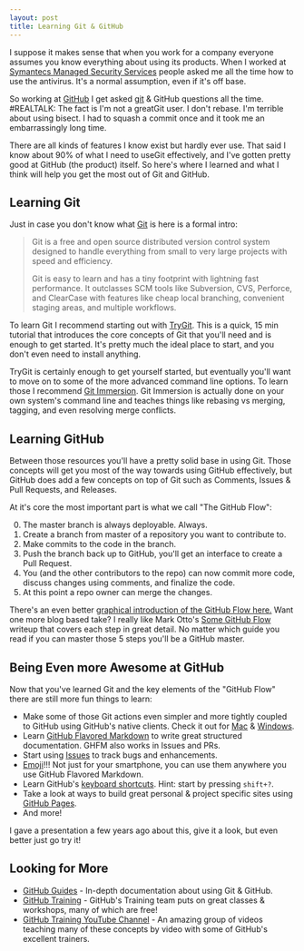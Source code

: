 ```yaml
---
layout: post
title: Learning Git & GitHub
---
```


I suppose it makes sense that when you work for a company everyone assumes you know everything about using its products. When I worked at [Symantecs Managed Security Services](http://www.symantec.com/managed-security-services) people asked me all the time how to use the antivirus. It's a normal assumption, even if it's off base.

So working at [GitHub](http://www.github.com) I get asked [git](http://git-scm.com/) & GitHub questions all the time. #REALTALK: The fact is I'm not a greatGit user. I don't rebase. I'm terrible about using bisect. I had to squash a commit once and it took me an embarrassingly long time.

There are all kinds of features I know exist but hardly ever use. That said I know about 90% of what I need to useGit effectively, and I've gotten pretty good at GitHub (the product) itself. So here's where I learned and what I think will help you get the most out of Git and GitHub.

## Learning Git
Just in case you don't know what [Git](http://git-scm.com) is here is a formal intro:

>Git is a free and open source distributed version control system designed to handle everything from small to very large projects with speed and efficiency.
>
>Git is easy to learn and has a tiny footprint with lightning fast performance. It outclasses SCM tools like Subversion, CVS, Perforce, and ClearCase with features like cheap local branching, convenient staging areas, and multiple workflows.

To learn Git I recommend starting out with [TryGit](http://try.github.io/levels/1/challenges/1). This is a quick, 15 min tutorial that introduces the core concepts of Git that you'll need and is enough to get started. It's pretty much the ideal place to start, and you don't even need to install anything.

TryGit is certainly enough to get yourself started, but eventually you'll want to move on to some of the more advanced command line options. To learn those I recommend [Git Immersion](http://gitimmersion.com/). Git Immersion is actually done on your own system's command line and teaches things like rebasing vs merging, tagging, and even resolving merge conflicts.

## Learning GitHub
Between those resources you'll have a pretty solid base in using Git. Those concepts will get you most of the way towards using GitHub effectively, but GitHub does add a few concepts on top of Git such as Comments, Issues & Pull Requests, and Releases.

At it's core the most important part is what we call "The GitHub Flow":

0. The master branch is always deployable. Always.
1. Create a branch from master of a repository you want to contribute to.
2. Make commits to the code in the branch.
3. Push the branch back up to GitHub, you'll get an interface to create a Pull Request.
4. You (and the other contributors to the repo) can now commit more code, discuss changes using comments, and finalize the code.
5. At this point a repo owner can merge the changes.

There's an even better [graphical introduction of the GitHub Flow here.](https://guides.github.com/introduction/flow/) Want one more blog based take? I really like Mark Otto's [Some GitHub Flow](http://markdotto.com/2014/05/02/some-github-flow/) writeup that covers each step in great detail. No matter which guide you read if you can master those 5 steps you'll be a GitHub master.

## Being Even more Awesome at GitHub

Now that you've learned Git and the key elements of the "GitHub Flow" there are still more fun things to learn:

- Make some of those Git actions even simpler and more tightly coupled to GitHub using GitHub's native clients. Check it out for [Mac](https://mac.github.com) & [Windows](https://windows.github.com).
- Learn [GitHub Flavored Markdown](https://help.github.com/articles/github-flavored-markdown/) to write great structured documentation. GHFM also works in Issues and PRs.
- Start using [Issues](https://guides.github.com/features/issues/) to track bugs and enhancements.
- [Emoji](http://www.emoji-cheat-sheet.com)!!! Not just for your smartphone, you can use them anywhere you use GitHub Flavored Markdown.
- Learn GitHub's [keyboard shortcuts](https://help.github.com/articles/using-keyboard-shortcuts/). Hint: start by pressing ```shift+?```.
- Take a look at ways to build great personal & project specific sites using [GitHub Pages](https://pages.github.com).
- And more!

I gave a presentation a few years ago about this, give it a look, but even better just go try it!

<script async class="speakerdeck-embed" data-id="84962320626001306b3a22000a8f9817" data-ratio="1.2994923857868" src="//speakerdeck.com/assets/embed.js"></script>

## Looking for More

- [GitHub Guides](https://guides.github.com) - In-depth documentation about using Git & GitHub.
- [GitHub Training](http://training.github.com/web/free-classes/) - GitHub's Training team puts on great classes & workshops, many of which are free!
- [GitHub Training YouTube Channel](https://www.youtube.com/user/github/githubtraining) - An amazing group of videos teaching many of these concepts by video with some of GitHub's excellent trainers.
